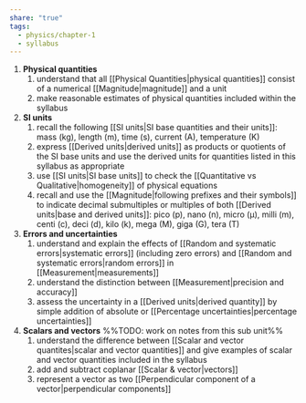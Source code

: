 ```yaml
---
share: "true"
tags:
  - physics/chapter-1
  - syllabus
---
```



1. **Physical quantities**
	1. understand that all [[Physical Quantities|physical quantities]] consist of a numerical [[Magnitude|magnitude]] and a unit
	2. make reasonable estimates of physical quantities included within the syllabus
2. **SI units**
	1. recall the following [[SI units|SI base quantities and their units]]: mass (kg), length (m), time (s), current (A), temperature (K)
	2. express [[Derived units|derived units]] as products or quotients of the SI base units and use the derived units for quantities listed in this syllabus as appropriate 
	3. use [[SI units|SI base units]] to check the [[Quantitative vs Qualitative|homogeneity]] of physical equations
	4. recall and use the [[Magnitude|following prefixes and their symbols]] to indicate decimal submultiples or multiples of both [[Derived units|base and derived units]]: pico (p), nano (n), micro (μ), milli (m), centi (c), deci (d), kilo (k), mega (M), giga (G), tera (T)
3. **Errors and uncertainties**
	1. understand and explain the effects of [[Random and systematic errors|systematic errors]] (including zero errors) and [[Random and systematic errors|random errors]] in [[Measurement|measurements]]
	2. understand the distinction between [[Measurement|precision and accuracy]]
	3. assess the uncertainty in a [[Derived units|derived quantity]] by simple addition of absolute or [[Percentage uncertainties|percentage uncertainties]]
4. **Scalars and vectors** %%TODO: work on notes from this sub unit%%
	1. understand the difference between [[Scalar and vector quantites|scalar and vector quantities]] and give examples of scalar and vector quantities included in the syllabus
	2. add and subtract coplanar [[Scalar & vector|vectors]]
	3. represent a vector as two [[Perpendicular component of a vector|perpendicular components]]